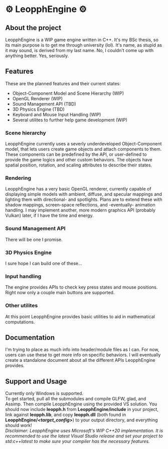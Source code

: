# ⚙ LeopphEngine ⚙

## About the project
LeopphEngine is a WIP game engine written in C++. It's my BSc thesis, so its main purpose is to get me through university (lol). It's name, as stupid as it may sound, is derived from my last name. No, I couldn't come up with anything better. Yes, seriously.

## Features
These are the planned features and their current states:
- Object-Component Model and Scene Hierarchy (WIP)
- OpenGL Renderer (WIP)
- Sound Management API (TBD)
- 3D Physics Engine (TBD)
- Keyboard and Mouse Input Handling (WIP)
- Several utilites to further help game development (WIP)

### Scene hierarchy
LeopphEngine currently uses a severly underdeveloped Object-Component model, that lets users create game objects and attach components to them. These components can be predefined by the API, or user-defined to provide the game logics and other custom behaviors. The objects have spatial position, rotation, and scaling attributes to describe their states.

### Rendering
LeopphEngine has a very basic OpenGL renderer, currently capable of displaying simple models with ambient, diffuse, and specular mappings and lighting them with directional- and spotlights. Plans are to extend these with shadow mappings, screen-space reflections, and -eventually- animation handling. I may implement another, more modern graphics API (probably Vulkan) later, if I have the time and energy.

### Sound Management API
There will be one I promise.

### 3D Physics Engine
I sure hope I can build one of these...

### Input handling
The engine provides APIs to check key press states and mouse positions. Right now only a couple main buttons are supported.

### Other utilites
At this point LeopphEngine provides basic utilities to aid in mathematical computations.

## Documentation
I'm trying to place as much info into header/module files as I can. For now, users can use these to get more info on specific behaviors. I will eventually create a standalone document about all the different APIs LeopphEngine provides.

## Support and Usage
Currently only Windows is supported.  
To get started, pull all the submodules and compile GLFW, glad, and Assimp. Then compile LeopphEngine using the provided VS solution.
You should now include **leopph.h** from **LeopphEngine/include** in your project, link against **leopph.lib**, and copy **leopph.dll** (both found in **LeopphEngine/*<target_config>***) to your output directory, and everything should work!  
*Disclaimer: LeopphEngine uses Microsoft's WIP C++20 implementation. It is recommended to use the latest Visual Studio release and set your project to std:c++latest to make sure your compiler has the necessary features.*